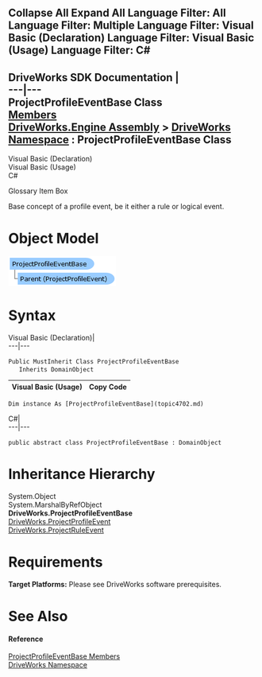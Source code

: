 Collapse All Expand All Language Filter: All  Language Filter: Multiple  Language Filter: Visual Basic (Declaration) Language Filter: Visual Basic (Usage) Language Filter: C#  
---  
DriveWorks SDK Documentation  |   
---|---  
ProjectProfileEventBase Class   
[Members](topic4703.md)   
[DriveWorks.Engine Assembly](topic2156.md) > [DriveWorks Namespace](topic2159.md) : ProjectProfileEventBase Class  
---  
  
Visual Basic (Declaration)    
Visual Basic (Usage)    
C# 

Glossary Item Box

Base concept of a profile event, be it either a rule or logical event. 

# Object Model

![](dotnetdiagramimages/image231.png)

# Syntax

Visual Basic (Declaration)|   
---|---  
      
    
    Public MustInherit Class ProjectProfileEventBase 
       Inherits DomainObject  
  
Visual Basic (Usage)| Copy Code  
---|---  
      
    
    Dim instance As [ProjectProfileEventBase](topic4702.md)  
  
C#|   
---|---  
      
    
    public abstract class ProjectProfileEventBase : DomainObject   
  
# Inheritance Hierarchy

System.Object  
System.MarshalByRefObject  
**DriveWorks.ProjectProfileEventBase**  
[DriveWorks.ProjectProfileEvent](topic4681.md)  
[DriveWorks.ProjectRuleEvent](topic4738.md)  


# Requirements

**Target Platforms:** Please see DriveWorks software prerequisites.

# See Also

#### Reference

[ProjectProfileEventBase Members](topic4703.md)   
[DriveWorks Namespace](topic2159.md)


